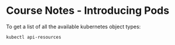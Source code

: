 # Course Notes - Introducing Pods

To get a list of all the available kubernetes object types:

```
kubectl api-resources
```